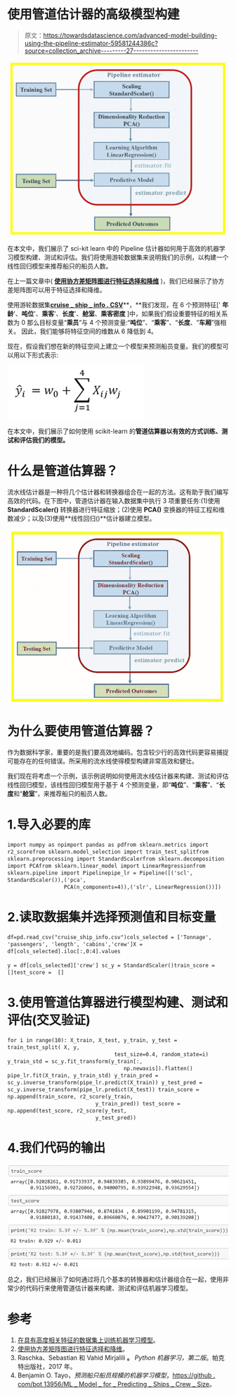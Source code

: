 # 使用管道估计器的高级模型构建

> 原文：<https://towardsdatascience.com/advanced-model-building-using-the-pipeline-estimator-59581244386c?source=collection_archive---------27----------------------->

![](img/28d5651aa4683d85f92e78f829698b28.png)

在本文中，我们展示了 sci-kit learn 中的 Pipeline 估计器如何用于高效的机器学习模型构建、测试和评估。我们将使用游轮数据集来说明我们的示例，以构建一个线性回归模型来推荐船只的船员人数。

在上一篇文章中( [**使用协方差矩阵图进行特征选择和降维**](https://medium.com/towards-artificial-intelligence/feature-selection-and-dimensionality-reduction-using-covariance-matrix-plot-b4c7498abd07) )，我们已经展示了协方差矩阵图可以用于特征选择和降维。

使用游轮数据集[**cruise _ ship _ info . CSV**](https://github.com/bot13956/ML_Model_for_Predicting_Ships_Crew_Size)**，**我们发现，在 6 个预测特征[' **年龄**'、**吨位**'、**乘客**'、**长度**'、**舱室**、**乘客密度** ]中，如果我们假设重要特征的相关系数为 0 那么目标变量“**乘员**”与 4 个预测变量:“**吨位**”、“**乘客**”、“**长度**、“**车厢**”强相关。 因此，我们能够将特征空间的维数从 6 降低到 4。

现在，假设我们想在新的特征空间上建立一个模型来预测船员变量。我们的模型可以用以下形式表示:

![](img/0acd777ea7a86fc3c841b9022931f10b.png)

在本文中，我们展示了如何使用 scikit-learn 的**管道估算器以有效的方式训练、测试和评估我们的模型。**

# 什么是管道估算器？

流水线估计器是一种将几个估计器和转换器组合在一起的方法。这有助于我们编写高效的代码。在下图中，管道估计器在输入数据集中执行 3 项重要任务:(1)使用 **StandardScaler()** 转换器进行特征缩放；(2)使用 **PCA()** 变换器的特征工程和维数减少；以及(3)使用**线性回归()**估计器建立模型。

![](img/ff11afefd8fa9a5bddd678fce1580921.png)

# 为什么要使用管道估算器？

作为数据科学家，重要的是我们要高效地编码。包含较少行的高效代码更容易捕捉可能存在的任何错误。所采用的流水线使得模型构建非常高效和健壮。

我们现在将考虑一个示例，该示例说明如何使用流水线估计器来构建、测试和评估线性回归模型，该线性回归模型用于基于 4 个预测变量，即“**吨位**”、“**乘客**”、“**长度**和“**舱室**”，来推荐船只的船员人数。

# 1.导入必要的库

```
import numpy as npimport pandas as pdfrom sklearn.metrics import r2_scorefrom sklearn.model_selection import train_test_splitfrom sklearn.preprocessing import StandardScalerfrom sklearn.decomposition import PCAfrom sklearn.linear_model import LinearRegressionfrom sklearn.pipeline import Pipelinepipe_lr = Pipeline([('scl', StandardScaler()),('pca', 
                  PCA(n_components=4)),('slr', LinearRegression())])
```

# 2.读取数据集并选择预测值和目标变量

```
df=pd.read_csv("cruise_ship_info.csv")cols_selected = ['Tonnage', 'passengers', 'length', 'cabins','crew']X = df[cols_selected].iloc[:,0:4].values 

y = df[cols_selected]['crew'] sc_y = StandardScaler()train_score = []test_score =  []
```

# 3.使用管道估算器进行模型构建、测试和评估(交叉验证)

```
for i in range(10): X_train, X_test, y_train, y_test = train_test_split( X, y, 
                                  test_size=0.4, random_state=i) y_train_std = sc_y.fit_transform(y_train[:, 
                                     np.newaxis]).flatten() pipe_lr.fit(X_train, y_train_std) y_train_pred = sc_y.inverse_transform(pipe_lr.predict(X_train)) y_test_pred = sc_y.inverse_transform(pipe_lr.predict(X_test)) train_score = np.append(train_score, r2_score(y_train, 
                            y_train_pred)) test_score = np.append(test_score, r2_score(y_test, 
                            y_test_pred))
```

# 4.我们代码的输出

![](img/c1aa05211833801454a3954f9341752b.png)

总之，我们已经展示了如何通过将几个基本的转换器和估计器组合在一起，使用非常少的代码行来使用管道估计器来构建、测试和评估机器学习模型。

# 参考

1.  [在具有高度相关特征的数据集上训练机器学习模型](https://medium.com/towards-artificial-intelligence/training-a-machine-learning-model-on-a-dataset-with-highly-correlated-features-debddf5b2e34)。
2.  [使用协方差矩阵图进行特征选择和降维](https://medium.com/towards-artificial-intelligence/feature-selection-and-dimensionality-reduction-using-covariance-matrix-plot-b4c7498abd07)。
3.  Raschka、Sebastian 和 Vahid Mirjalili **。** *Python 机器学习，第二版*。帕克特出版社，2017 年。
4.  Benjamin O. Tayo，*预测船只船员规模的机器学习模型*，[https://github . com/bot 13956/ML _ Model _ for _ Predicting _ Ships _ Crew _ Size](https://github.com/bot13956/ML_Model_for_Predicting_Ships_Crew_Size)。